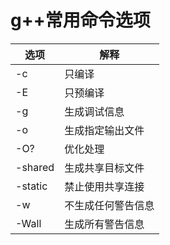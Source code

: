 # g++常用命令选项
|  选项      |    解释       |
| ------------- |------------- | 
|    -c    |    只编译          |
|    -E    |    只预编译        |
|    -g    |    生成调试信息        |
|    -o    |    生成指定输出文件        |
|    -O?    |    优化处理        |
|    -shared    |    生成共享目标文件        |
|    -static    |    禁止使用共享连接       |
|    -w    |    不生成任何警告信息        |
|    -Wall    |    生成所有警告信息        |

